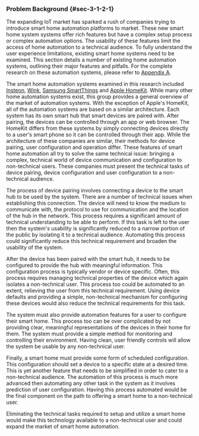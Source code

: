 ### Problem Background {#sec-3-1-2-1}

The expanding IoT market has sparked a rush of companies trying to introduce smart home automation
platforms to market. These new smart home system systems offer rich features but have a complex
setup process or complex automation options. The usability of these features limit the access of
home automation to a technical audience. To fully understand the user experience limitations,
existing smart home systems need to be examined. This section details a number of existing home
automation systems, outlining their major features and pitfalls. For the complete research on
these automation systems, please refer to [Appendix A](#A).

The smart home automation systems examined in this research included [Insteon](#A-1), [Wink](#A-2),
[Samsung SmartThings](#A-3) and [Apple HomeKit](#A-4). While many other home automation systems 
exist, this group provides a general overview of the market of automation systems. With the
exception of Apple's HomeKit, all of the automation systems are based on a similar architecture.
Each system has its own smart hub that smart devices are paired with. After pairing, the devices can
be controlled through an app or web browser. The HomeKit differs from these systems by simply 
connecting devices directly to a user's smart phone so it can be controlled through their app. 
While the architecture of these companies are similar, their methods for device pairing, user 
configuration and operation differ. These features of smart home automation all try to solve the 
same technical issue: bringing a complex, technical world of device communication and configuration 
to non-technical users. These companies must present the technical tasks of device pairing, device 
configuration and user configuration to a non-technical audience.

The process of device pairing involves connecting a device to the smart hub to be used by the 
system. There are a number of technical issues when establishing this connection. The device
will need to know the medium to communicate with, the protocol to use for communication and
the location of the hub in the network. This process requires a significant amount of technical
understanding to be able to perform. If this task is left to the user then the system's
usability is significantly reduced to a narrow portion of the public by isolating it to a
technical audience. Automating this process could significantly reduce this technical
requirement and broaden the usability of the system.

After the device has been paired with the smart hub, it needs to be configured to provide
the hub with meaningful information. This configuration process is typically vendor or device
specific. Often, this process requires managing technical properties of the device which again
isolates a non-technical user. This process too could be automated to an extent, relieving
the user from this technical requirement. Using device defaults and providing a simple,
non-technical mechanism for configuring these devices would also reduce the technical
requirements for this task.

The system must also provide automation features for a user to configure their smart home.
This process too can be over complicated by not providing clear, meaningful representations
of the devices in their home for them. The system must provide a simple method for monitoring
and controlling their environment. Having clean, user friendly controls will allow the system
be usable by any non-technical user.

Finally, a smart home must provide some form of scheduled configuration. This configuration
should set a device to a specific state at a desired time. This is yet another feature
that needs to be simplified in order to cater to a non-technical audience. The automation of
this process is much more advanced then automating any other task in the system as it involves
prediction of user configuration. Having this process automated would be the final component on
the path to offering a smart home to a non-technical user.

Eliminating the technical tasks required to setup and utilize a smart home would make this
technology available to a non-technical user and could expand the market of smart home automation.

